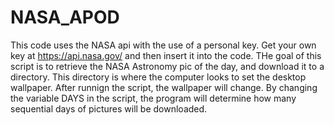 # NASA_APOD
This code uses the NASA api with the use of a personal key.  Get your own key at https://api.nasa.gov/ and then insert it into the code.
THe goal of this script is to retrieve the NASA Astronomy pic of the day, and download it to a directory.  This directory is where the computer looks to set the desktop wallpaper. After runnign the script, the wallpaper will change.  By changing the variable DAYS in the script, the program will determine how many sequential days of pictures will be downloaded.
